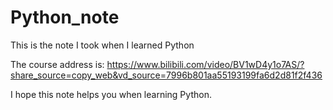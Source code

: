 # Python_note
This is the note I took when I learned Python

The course address is: https://www.bilibili.com/video/BV1wD4y1o7AS/?share_source=copy_web&vd_source=7996b801aa55193199fa6d2d81f2f436

I hope this note helps you when learning Python.
